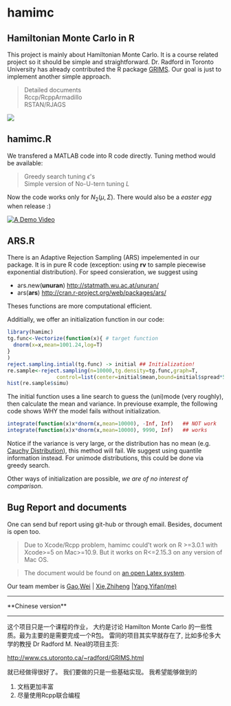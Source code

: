 hamimc
==============

Hamiltonian Monte Carlo in R
----------------------------------
This project is mainly about Hamiltonian Monte Carlo. It is a course related project so it should be simple and straightforward. Dr. Radford in Toronto University has already contributed the R package [GRIMS](http://www.cs.utoronto.ca/~radford/GRIMS.html). Our goal is just to implement another simple approach.

> Detailed documents    
> Rccp/RcppArmadillo    
> RSTAN/RJAGS	

<img src="http://yuml.me/616642f3" >

hamimc.R
-----------------------
We transfered a MATLAB code into R code directly. Tuning method would be available:

> Greedy search tuning $\epsilon$'s   
> Simple version of No-U-tern tuning $L$

Now the code works only for $N_2(\mu,\Sigma)$. There would also be a *easter egg* when release :)

[![A Demo Video](http://sweb.uky.edu/~yya234/images/hmcc.png)](https://github.com/yfyang86/hamimc/blob/master/hmcdemo.mp4)

ARS.R
-----------------------
There is an Adaptive Rejection Sampling (ARS) impelemented in our package. It is in pure R code (exception: using **rv** to sample piecewise exponential distribution).  For speed consieration, we suggest using

 - ars.new(**unuran**) http://statmath.wu.ac.at/unuran/    
 - ars(**ars**) http://cran.r-project.org/web/packages/ars/

Theses functions are more computational efficient. 

Additially, we offer an initialization function in our code:

```r
library(hamimc)
tg.func<-Vectorize(function(x){ # target function
  dnorm(x=x,mean=1001.24,log=T)
}
)
reject.sampling.intial(tg.func) -> initial ## Initialization!
re.sample<-reject.sampling(n=10000,tg.density=tg.func,graph=T,
                control=list(center=initial$mean,bound=initial$spread*5,step=0.123))
hist(re.sample$simu)
``` 

The initial function uses a line search to guess the (uni)mode (very roughly), then calculate the mean and variance.  In previouse example, the following code shows WHY the model fails without initialization.

```r
integrate(function(x)x*dnorm(x,mean=10000), -Inf, Inf)   ## NOT work
integrate(function(x)x*dnorm(x,mean=10000), 9990, Inf)   ## works
```

Notice if the variance is very large, or the distribution has no mean (e.g. [Cauchy Distribution](http://en.wikipedia.org/wiki/Cauchy_distribution)), this method will fail. We suggest using quantile information instead. For unimode distributions, this could be done via greedy search.  

Other ways of initialization are possible, *we are of no interest of comparison*.

Bug Report and documents
------------------------------
One can send buf report using git-hub or through email. Besides, document is open too.


> Due to Xcode/Rcpp problem, hamimc could't work on R >=3.0.1 with Xcode>=5 on Mac>=10.9. But it works on R<=2.15.3 on any version of Mac OS.

> The document would be found on [an open Latex system](https://www.authorea.com/users/3481/articles/3578/_show_article).

Our team member is [Gao,Wei](http://mailto:g.w@uky.edu) | [Xie,Zhiheng](http://mailto:zhiheng.xie@uky.edu/) |[Yang,Yifan(me)](sweb.uky.edu/~yya234/)

<hr>
**Chinese version**
<hr>
这个项目只是一个课程的作业， 大约是讨论 Hamilton Monte Carlo 的一些性质。最为主要的是需要完成一个R包。
雷同的项目其实早就存在了, 比如多伦多大学的教授 Dr Radford M. Neal的项目主页:

http://www.cs.utoronto.ca/~radford/GRIMS.html

就已经做得很好了。 我们要做的只是一些基础实现。 我希望能够做到的


1. 文档更加丰富
2. 尽量使用Rcpp联合编程

